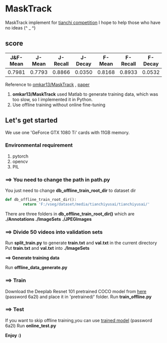 # MaskTrack
MaskTrack implement for [tianchi competition](https://tianchi.aliyun.com/competition/entrance/531797/introduction)
I hope to help those who have no ideas (^ _ ^)

## **score**

| J&F-Mean | J-Mean | J-Recall | J-Decay | F-Mean | F-Recall | F-Decay |
|:--------:|:------:|:--------:|:-------:|:------:|:--------:|:-------:|
|   0.7981 |  0.7793|0.8866    |0.0350   |0.8168  |0.8933    |0.0532   |

Reference to [omkar13/MaskTrack](https://github.com/omkar13/MaskTrack) , [paper](https://arxiv.org/abs/1612.02646v1)
1. **omkar13/MaskTrack** used Matlab to generate training data, which was too slow, so I implemented it in Python.
2. Use offline training without online fine-tuning

## Let's get started
We use one 'GeForce GTX 1080 Ti' cards with 11GB memory.

### **Environmental requirement**
1. pytorch
2. opencv
3. PIL

### **==> You need to change the path in path.py**

You just need to change **db_offline_train_root_dir** to dataset dir
```python
def db_offline_train_root_dir():
        return 'F:/vseg/dataset/media/tianchiyusai/tianchiyusai/'
```
There are three folders in **db_offline_train_root_dir()** which are **./Annotations  ./ImageSets ./JPEGImages**


### **==> Divide 50 videos into validation sets**

Run **split_train.py** to generate **train.txt** and **val.txt** in the current directory
Put **train.txt** and **val.txt** into **./ImageSets**

**==> Generate training data**

Run **offline_data_generate.py**

### **==> Train**

Download the Deeplab Resnet 101 pretrained COCO model from [here](https://pan.baidu.com/s/1mZDDUqjHWn94MVHPFSeSrQ) (password 6a2l) and place it in 'pretrained/' folder.
Run **train_offline.py**

### **==> Test**

If you want to skip offline training,you can use [trained model](https://pan.baidu.com/s/1mZDDUqjHWn94MVHPFSeSrQ) (password 6a2l)
Run **online_test.py**


**Enjoy :)**